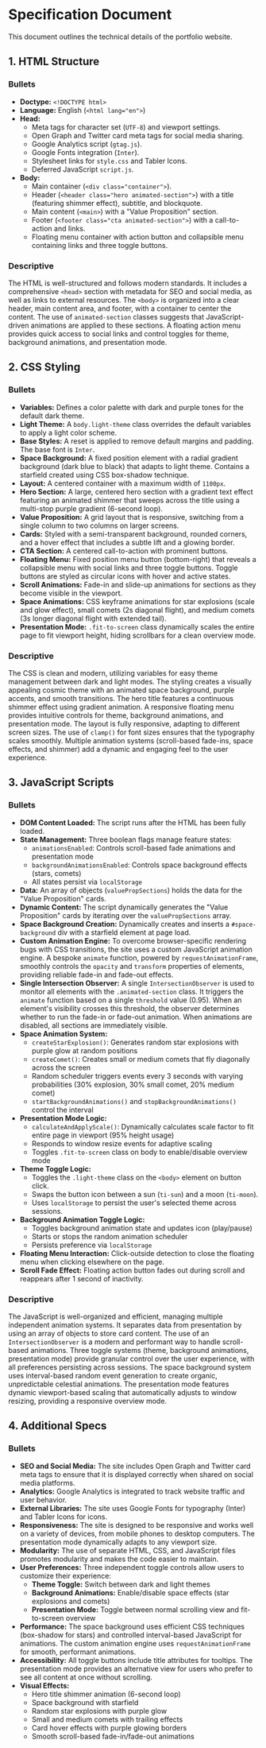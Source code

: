 # Specification Document

This document outlines the technical details of the portfolio website.

## 1. HTML Structure

### Bullets

*   **Doctype:** `<!DOCTYPE html>`
*   **Language:** English (`<html lang="en">`)
*   **Head:**
    *   Meta tags for character set (`UTF-8`) and viewport settings.
    *   Open Graph and Twitter card meta tags for social media sharing.
    *   Google Analytics script (`gtag.js`).
    *   Google Fonts integration (`Inter`).
    *   Stylesheet links for `style.css` and Tabler Icons.
    *   Deferred JavaScript `script.js`.
*   **Body:**
    *   Main container (`<div class="container">`).
    *   Header (`<header class="hero animated-section">`) with a title (featuring shimmer effect), subtitle, and blockquote.
    *   Main content (`<main>`) with a "Value Proposition" section.
    *   Footer (`<footer class="cta animated-section">`) with a call-to-action and links.
    *   Floating menu container with action button and collapsible menu containing links and three toggle buttons.

### Descriptive

The HTML is well-structured and follows modern standards. It includes a comprehensive `<head>` section with metadata for SEO and social media, as well as links to external resources. The `<body>` is organized into a clear header, main content area, and footer, with a container to center the content. The use of `animated-section` classes suggests that JavaScript-driven animations are applied to these sections. A floating action menu provides quick access to social links and control toggles for theme, background animations, and presentation mode.

## 2. CSS Styling

### Bullets

*   **Variables:** Defines a color palette with dark and purple tones for the default dark theme.
*   **Light Theme:** A `body.light-theme` class overrides the default variables to apply a light color scheme.
*   **Base Styles:** A reset is applied to remove default margins and padding. The base font is `Inter`.
*   **Space Background:** A fixed position element with a radial gradient background (dark blue to black) that adapts to light theme. Contains a starfield created using CSS box-shadow technique.
*   **Layout:** A centered container with a maximum width of `1100px`.
*   **Hero Section:** A large, centered hero section with a gradient text effect featuring an animated shimmer that sweeps across the title using a multi-stop purple gradient (6-second loop).
*   **Value Proposition:** A grid layout that is responsive, switching from a single column to two columns on larger screens.
*   **Cards:** Styled with a semi-transparent background, rounded corners, and a hover effect that includes a subtle lift and a glowing border.
*   **CTA Section:** A centered call-to-action with prominent buttons.
*   **Floating Menu:** Fixed position menu button (bottom-right) that reveals a collapsible menu with social links and three toggle buttons. Toggle buttons are styled as circular icons with hover and active states.
*   **Scroll Animations:** Fade-in and slide-up animations for sections as they become visible in the viewport.
*   **Space Animations:** CSS keyframe animations for star explosions (scale and glow effect), small comets (2s diagonal flight), and medium comets (3s longer diagonal flight with extended tail).
*   **Presentation Mode:** `.fit-to-screen` class dynamically scales the entire page to fit viewport height, hiding scrollbars for a clean overview mode.

### Descriptive

The CSS is clean and modern, utilizing variables for easy theme management between dark and light modes. The styling creates a visually appealing cosmic theme with an animated space background, purple accents, and smooth transitions. The hero title features a continuous shimmer effect using gradient animation. A responsive floating menu provides intuitive controls for theme, background animations, and presentation mode. The layout is fully responsive, adapting to different screen sizes. The use of `clamp()` for font sizes ensures that the typography scales smoothly. Multiple animation systems (scroll-based fade-ins, space effects, and shimmer) add a dynamic and engaging feel to the user experience.

## 3. JavaScript Scripts

### Bullets

*   **DOM Content Loaded:** The script runs after the HTML has been fully loaded.
*   **State Management:** Three boolean flags manage feature states:
    *   `animationsEnabled`: Controls scroll-based fade animations and presentation mode
    *   `backgroundAnimationsEnabled`: Controls space background effects (stars, comets)
    *   All states persist via `localStorage`
*   **Data:** An array of objects (`valuePropSections`) holds the data for the "Value Proposition" cards.
*   **Dynamic Content:** The script dynamically generates the "Value Proposition" cards by iterating over the `valuePropSections` array.
*   **Space Background Creation:** Dynamically creates and inserts a `#space-background` div with a starfield element at page load.
*   **Custom Animation Engine:** To overcome browser-specific rendering bugs with CSS transitions, the site uses a custom JavaScript animation engine. A bespoke `animate` function, powered by `requestAnimationFrame`, smoothly controls the `opacity` and `transform` properties of elements, providing reliable fade-in and fade-out effects.
*   **Single Intersection Observer:** A single `IntersectionObserver` is used to monitor all elements with the `.animated-section` class. It triggers the `animate` function based on a single `threshold` value (0.95). When an element's visibility crosses this threshold, the observer determines whether to run the fade-in or fade-out animation. When animations are disabled, all sections are immediately visible.
*   **Space Animation System:**
    *   `createStarExplosion()`: Generates random star explosions with purple glow at random positions
    *   `createComet()`: Creates small or medium comets that fly diagonally across the screen
    *   Random scheduler triggers events every 3 seconds with varying probabilities (30% explosion, 30% small comet, 20% medium comet)
    *   `startBackgroundAnimations()` and `stopBackgroundAnimations()` control the interval
*   **Presentation Mode Logic:**
    *   `calculateAndApplyScale()`: Dynamically calculates scale factor to fit entire page in viewport (95% height usage)
    *   Responds to window resize events for adaptive scaling
    *   Toggles `.fit-to-screen` class on body to enable/disable overview mode
*   **Theme Toggle Logic:**
    *   Toggles the `.light-theme` class on the `<body>` element on button click.
    *   Swaps the button icon between a sun (`ti-sun`) and a moon (`ti-moon`).
    *   Uses `localStorage` to persist the user's selected theme across sessions.
*   **Background Animation Toggle Logic:**
    *   Toggles background animation state and updates icon (play/pause)
    *   Starts or stops the random animation scheduler
    *   Persists preference via `localStorage`
*   **Floating Menu Interaction:** Click-outside detection to close the floating menu when clicking elsewhere on the page.
*   **Scroll Fade Effect:** Floating action button fades out during scroll and reappears after 1 second of inactivity.

### Descriptive

The JavaScript is well-organized and efficient, managing multiple independent animation systems. It separates data from presentation by using an array of objects to store card content. The use of an `IntersectionObserver` is a modern and performant way to handle scroll-based animations. Three toggle systems (theme, background animations, presentation mode) provide granular control over the user experience, with all preferences persisting across sessions. The space background system uses interval-based random event generation to create organic, unpredictable celestial animations. The presentation mode features dynamic viewport-based scaling that automatically adjusts to window resizing, providing a responsive overview mode.

## 4. Additional Specs

### Bullets

*   **SEO and Social Media:** The site includes Open Graph and Twitter card meta tags to ensure that it is displayed correctly when shared on social media platforms.
*   **Analytics:** Google Analytics is integrated to track website traffic and user behavior.
*   **External Libraries:** The site uses Google Fonts for typography (Inter) and Tabler Icons for icons.
*   **Responsiveness:** The site is designed to be responsive and works well on a variety of devices, from mobile phones to desktop computers. The presentation mode dynamically adapts to any viewport size.
*   **Modularity:** The use of separate HTML, CSS, and JavaScript files promotes modularity and makes the code easier to maintain.
*   **User Preferences:** Three independent toggle controls allow users to customize their experience:
    *   **Theme Toggle:** Switch between dark and light themes
    *   **Background Animations:** Enable/disable space effects (star explosions and comets)
    *   **Presentation Mode:** Toggle between normal scrolling view and fit-to-screen overview
*   **Performance:** The space background uses efficient CSS techniques (box-shadow for stars) and controlled interval-based JavaScript for animations. The custom animation engine uses `requestAnimationFrame` for smooth, performant animations.
*   **Accessibility:** All toggle buttons include title attributes for tooltips. The presentation mode provides an alternative view for users who prefer to see all content at once without scrolling.
*   **Visual Effects:**
    *   Hero title shimmer animation (6-second loop)
    *   Space background with starfield
    *   Random star explosions with purple glow
    *   Small and medium comets with trailing effects
    *   Card hover effects with purple glowing borders
    *   Smooth scroll-based fade-in/fade-out animations
